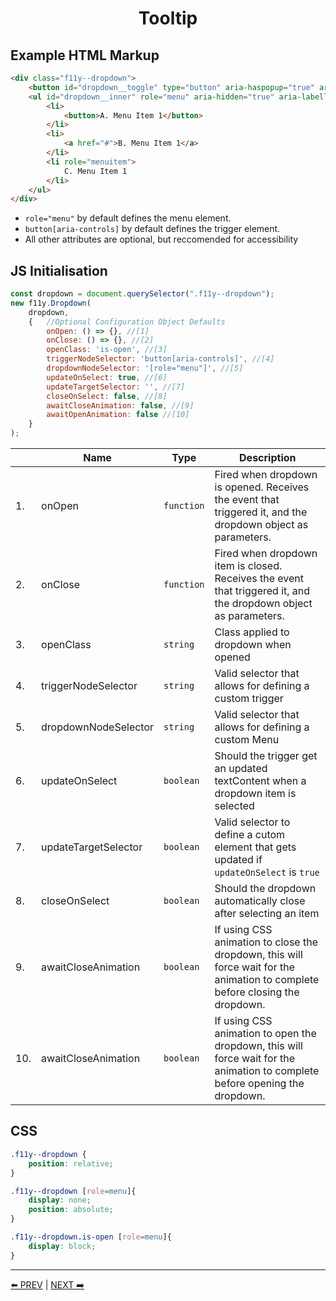 <h1 align="center">Tooltip</h1>

## Example HTML Markup
```html
<div class="f11y--dropdown">
    <button id="dropdown__toggle" type="button" aria-haspopup="true" aria-controls="dropdown__inner">Dropdown</button>
    <ul id="dropdown__inner" role="menu" aria-hidden="true" aria-labelledby="dropdown__toggle">
        <li>
            <button>A. Menu Item 1</button>
        </li>
        <li>
            <a href="#">B. Menu Item 1</a>
        </li>
        <li role="menuitem">
            C. Menu Item 1
        </li>
    </ul>
</div>
```
* `role="menu"` by default defines the menu element.
* `button[aria-controls]` by default defines the trigger element.
* All other attributes are optional, but reccomended for accessibility


## JS Initialisation
```js
const dropdown = document.querySelector(".f11y--dropdown");
new f11y.Dropdown(
    dropdown,
    {   //Optional Configuration Object Defaults
        onOpen: () => {}, //[1]
        onClose: () => {}, //[2]
        openClass: 'is-open', //[3]
        triggerNodeSelector: 'button[aria-controls]', //[4]
        dropdownNodeSelector: '[role="menu"]', //[5]
        updateOnSelect: true, //[6]
        updateTargetSelector: '', //[7]
        closeOnSelect: false, //[8]
        awaitCloseAnimation: false, //[9]
        awaitOpenAnimation: false //[10]
    }
);
```
|  | Name | Type | Description |
|---|---|---|---|
| 1. | onOpen | `function` | Fired when dropdown is opened. Receives the event that triggered it, and the dropdown object as parameters. |
| 2. | onClose | `function` | Fired when dropdown item is closed. Receives the event that triggered it, and the dropdown object as parameters. |
| 3. | openClass | `string` | Class applied to dropdown when opened |
| 4. | triggerNodeSelector | `string` | Valid selector that allows for defining a custom trigger |
| 5. | dropdownNodeSelector | `string` | Valid selector that allows for defining a custom Menu |
| 6. | updateOnSelect | `boolean` | Should the trigger get an updated textContent when a dropdown item is selected |
| 7. | updateTargetSelector | `boolean` | Valid selector to define a cutom element that gets updated if `updateOnSelect` is `true` |
| 8. | closeOnSelect | `boolean` | Should the dropdown automatically close after selecting an item |
| 9. | awaitCloseAnimation | `boolean` | If using CSS animation to close the dropdown, this will force wait for the animation to complete before closing the dropdown. |
| 10. | awaitCloseAnimation | `boolean` | If using CSS animation to open the dropdown, this will force wait for the animation to complete before opening the dropdown. |


## CSS
```css
.f11y--dropdown {
    position: relative;
}

.f11y--dropdown [role=menu]{
    display: none;
    position: absolute;
}

.f11y--dropdown.is-open [role=menu]{
    display: block;
}
```
---
[⬅️ PREV](/Accordion.md) | [NEXT ➡️](/Layer.md)